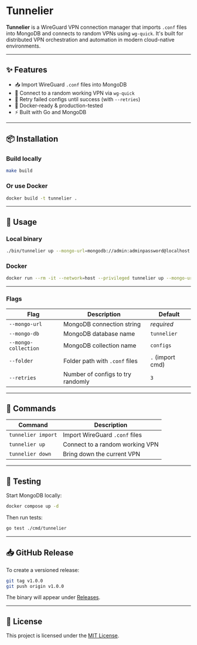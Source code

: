# Tunnelier

**Tunnelier** is a WireGuard VPN connection manager that imports `.conf` files into MongoDB and connects to random VPNs using `wg-quick`. It's built for distributed VPN orchestration and automation in modern cloud-native environments.

---

## ✨ Features

- 📥 Import WireGuard `.conf` files into MongoDB  
- 🎯 Connect to a random working VPN via `wg-quick`  
- 🔁 Retry failed configs until success (with `--retries`)  
- 🐳 Docker-ready & production-tested  
- ⚡ Built with Go and MongoDB  

---

## 📦 Installation

### Build locally

```bash
make build
```

### Or use Docker

```bash
docker build -t tunnelier .
```

---

## 🚀 Usage

### Local binary

```bash
./bin/tunnelier up --mongo-url=mongodb://admin:adminpassword@localhost:27017
```

### Docker

```bash
docker run --rm -it --network=host --privileged tunnelier up --mongo-url=mongodb://admin:adminpassword@localhost:27017
```

---

### Flags

| Flag                  | Description                          | Default          |
|-----------------------|--------------------------------------|------------------|
| `--mongo-url`         | MongoDB connection string            | *required*       |
| `--mongo-db`          | MongoDB database name                | `tunnelier`      |
| `--mongo-collection`  | MongoDB collection name              | `configs`        |
| `--folder`            | Folder path with `.conf` files       | `.` (import cmd) |
| `--retries`           | Number of configs to try randomly    | `3`              |

---

## 🔧 Commands

| Command             | Description                                 |
|---------------------|---------------------------------------------|
| `tunnelier import`  | Import WireGuard `.conf` files              |
| `tunnelier up`      | Connect to a random working VPN             |
| `tunnelier down`    | Bring down the current VPN                  |

---

## 🧪 Testing

Start MongoDB locally:

```bash
docker compose up -d
```

Then run tests:

```bash
go test ./cmd/tunnelier
```

---

## 📥 GitHub Release

To create a versioned release:

```bash
git tag v1.0.0
git push origin v1.0.0
```

The binary will appear under [Releases](../../releases).

---

## 📝 License

This project is licensed under the [MIT License](./LICENSE).